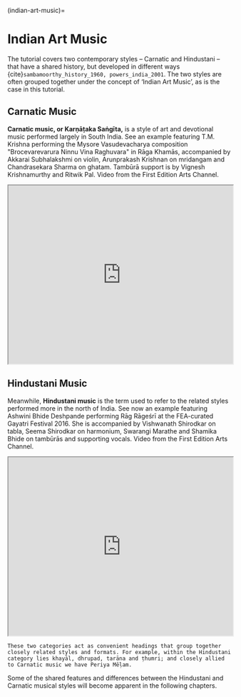 (indian-art-music)=
# Indian Art Music

The tutorial covers two contemporary styles – Carnatic and Hindustani – that have a shared history, but developed in different ways {cite}`sambamoorthy_history_1960, powers_india_2001`. The two styles are often grouped together under the concept of ‘Indian Art Music’, as is the case in this tutorial.

## Carnatic Music
**Carnatic music, or Karṇāṭaka Saṅgīta,** is a style of art and devotional music performed largely in South India. See an example featuring T.M. Krishna performing the Mysore Vasudevacharya composition "Brocevarevarura Ninnu Vina Raghuvara" in Rāga Khamās, accompanied by Akkarai Subhalakshmi on violin, Arunprakash Krishnan on mridangam and Chandrasekara Sharma on ghatam. Tambūrā support is by Vignesh Krishnamurthy and Ritwik Pal. Video from the First Edition Arts Channel. 

<iframe width="100%" height="400" src="https://www.youtube.com/embed/7A0YSVf-z3c" title="Example video" frameborder="2" allow="accelerometer; autoplay; clipboard-write; encrypted-media" allowfullscreen></iframe>

## Hindustani Music
Meanwhile, **Hindustani music** is the term used to refer to the related styles performed more in the north of India. See now an example featuring Ashwini Bhide Deshpande performing Rāg Rāgeśrī at the FEA-curated Gayatri Festival 2016. She is accompanied by Vishwanath Shirodkar on tabla, Seema Shirodkar on harmonium, Swarangi Marathe and Shamika Bhide on tambūrās and supporting vocals. Video from the First Edition Arts Channel. 

<iframe width="100%" height="400" src="https://www.youtube.com/embed/AQtWq88xFls" title="Example video" frameborder="2" allow="accelerometer; autoplay; clipboard-write; encrypted-media" allowfullscreen></iframe>

```{important}
These two categories act as convenient headings that group together closely related styles and formats. For example, within the Hindustani category lies khayāl, dhrupad, tarāna and ṭhumri; and closely allied to Carnatic music we have Periya Mēḷam.
```

Some of the shared features and differences between the Hindustani and Carnatic musical styles will become apparent in the following chapters. 